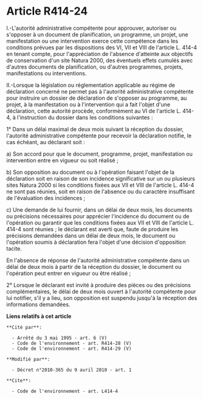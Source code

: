 # Article R414-24

I.-L'autorité administrative compétente pour approuver, autoriser ou s'opposer à un document de planification, un programme,
un projet, une manifestation ou une intervention exerce cette compétence dans les conditions prévues par les dispositions des
VI, VII et VIII de l'article L. 414-4 en tenant compte, pour l'appréciation de l'absence d'atteinte aux objectifs de
conservation d'un site Natura 2000, des éventuels effets cumulés avec d'autres documents de planification, ou d'autres
programmes, projets, manifestations ou interventions. 

II.-Lorsque la législation ou réglementation applicable au régime de déclaration concerné ne permet pas à l'autorité
administrative compétente pour instruire un dossier de déclaration de s'opposer au programme, au projet, à la manifestation
ou à l'intervention qui a fait l'objet d'une déclaration, cette autorité procède, conformément au VI de l'article L. 414-4, à
l'instruction du dossier dans les conditions suivantes : 

1° Dans un délai maximal de deux mois suivant la réception du dossier, l'autorité administrative compétente pour recevoir la
déclaration notifie, le cas échéant, au déclarant soit : 

a) Son accord pour que le document, programme, projet, manifestation ou intervention entre en vigueur ou soit réalisé ; 

b) Son opposition au document ou à l'opération faisant l'objet de la déclaration soit en raison de son incidence
significative sur un ou plusieurs sites Natura 2000 si les conditions fixées aux VII et VIII de l'article L. 414-4 ne sont
pas réunies, soit en raison de l'absence ou du caractère insuffisant de l'évaluation des incidences ; 

c) Une demande de lui fournir, dans un délai de deux mois, les documents ou précisions nécessaires pour apprécier l'incidence
du document ou de l'opération ou garantir que les conditions fixées aux VII et VIII de l'article L. 414-4 sont réunies ; le
déclarant est averti que, faute de produire les précisions demandées dans un délai de deux mois, le document ou l'opération
soumis à déclaration fera l'objet d'une décision d'opposition tacite. 

En l'absence de réponse de l'autorité administrative compétente dans un délai de deux mois à partir de la réception du
dossier, le document ou l'opération peut entrer en vigueur ou être réalisé ; 

2° Lorsque le déclarant est invité à produire des pièces ou des précisions complémentaires, le délai de deux mois ouvert à
l'autorité compétente pour lui notifier, s'il y a lieu, son opposition est suspendu jusqu'à la réception des informations
demandées.

**Liens relatifs à cet article**

	**Cité par**:

	  - Arrêté du 3 mai 1995 - art. 6 (V)
	  - Code de l'environnement - art. R414-28 (V)
	  - Code de l'environnement - art. R414-29 (V)

	**Modifié par**:

	  - Décret n°2010-365 du 9 avril 2010 - art. 1

	**Cite**:

	  - Code de l'environnement - art. L414-4
